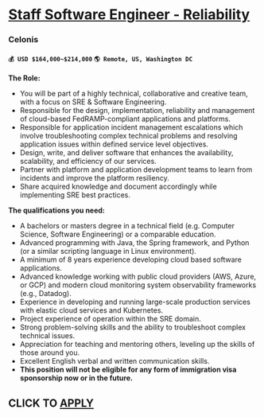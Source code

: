 # [Staff Software Engineer - Reliability](https://www.remotewlb.com/apply/staff-software-engineer-reliability)  
### Celonis  
#### `💰 USD $164,000~$214,000` `🌎 Remote, US, Washington DC`  

**The Role:**

  * You will be part of a highly technical, collaborative and creative team, with a focus on SRE & Software Engineering.
  * Responsible for the design, implementation, reliability and management of cloud-based FedRAMP-compliant applications and platforms.
  * Responsible for application incident management escalations which involve troubleshooting complex technical problems and resolving application issues within defined service level objectives.
  * Design, write, and deliver software that enhances the availability, scalability, and efficiency of our services.
  * Partner with platform and application development teams to learn from incidents and improve the platform resiliency.
  * Share acquired knowledge and document accordingly while implementing SRE best practices.

**The qualifications you need:**

  * A bachelors or masters degree in a technical field (e.g. Computer Science, Software Engineering) or a comparable education.
  * Advanced programming with Java, the Spring framework, and Python (or a similar scripting language in Linux environment).
  * A minimum of 8 years experience developing cloud based software applications.
  * Advanced knowledge working with public cloud providers (AWS, Azure, or GCP) and modern cloud monitoring system observability frameworks (e.g., Datadog). 
  * Experience in developing and running large-scale production services with elastic cloud services and Kubernetes.
  * Project experience of operation within the SRE domain.
  * Strong problem-solving skills and the ability to troubleshoot complex technical issues.
  * Appreciation for teaching and mentoring others, leveling up the skills of those around you.
  * Excellent English verbal and written communication skills.
  * **This position will not be eligible for any form of immigration visa sponsorship now or in the future.**

  
## CLICK TO [APPLY](https://www.remotewlb.com/apply/staff-software-engineer-reliability)

